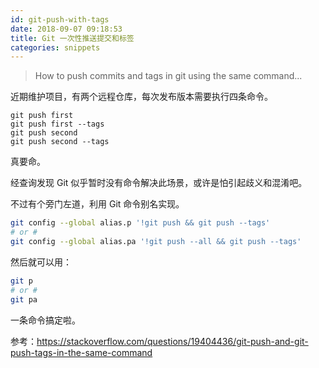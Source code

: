 ```yaml
---
id: git-push-with-tags
date: 2018-09-07 09:18:53
title: Git 一次性推送提交和标签
categories: snippets
---
```


> How to push commits and tags in git using the same command...

近期维护项目，有两个远程仓库，每次发布版本需要执行四条命令。

```
git push first
git push first --tags
git push second
git push second --tags
```

真要命。

经查询发现 Git 似乎暂时没有命令解决此场景，或许是怕引起歧义和混淆吧。

不过有个旁门左道，利用 Git 命令别名实现。

```bash
git config --global alias.p '!git push && git push --tags'
# or #
git config --global alias.pa '!git push --all && git push --tags'
```

然后就可以用：

```bash
git p
# or #
git pa
```

一条命令搞定啦。

参考：<https://stackoverflow.com/questions/19404436/git-push-and-git-push-tags-in-the-same-command>